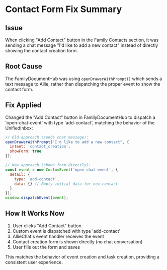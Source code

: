 # Contact Form Fix Summary

## Issue
When clicking "Add Contact" button in the Family Contacts section, it was sending a chat message "I'd like to add a new contact" instead of directly showing the contact creation form.

## Root Cause
The FamilyDocumentHub was using `openDrawerWithPrompt()` which sends a text message to Allie, rather than dispatching the proper event to show the contact form.

## Fix Applied
Changed the "Add Contact" button in FamilyDocumentHub to dispatch a 'open-chat-event' with type 'add-contact', matching the behavior of the UnifiedInbox:

```javascript
// Old approach (sends chat message):
openDrawerWithPrompt("I'd like to add a new contact", {
  intent: 'contact_creation',
  showForm: true
});

// New approach (shows form directly):
const event = new CustomEvent('open-chat-event', {
  detail: { 
    type: 'add-contact',
    data: {} // Empty initial data for new contact
  }
});
window.dispatchEvent(event);
```

## How It Works Now
1. User clicks "Add Contact" button
2. Custom event is dispatched with type 'add-contact'
3. AllieChat's event handler receives the event
4. Contact creation form is shown directly (no chat conversation)
5. User fills out the form and saves

This matches the behavior of event creation and task creation, providing a consistent user experience.
